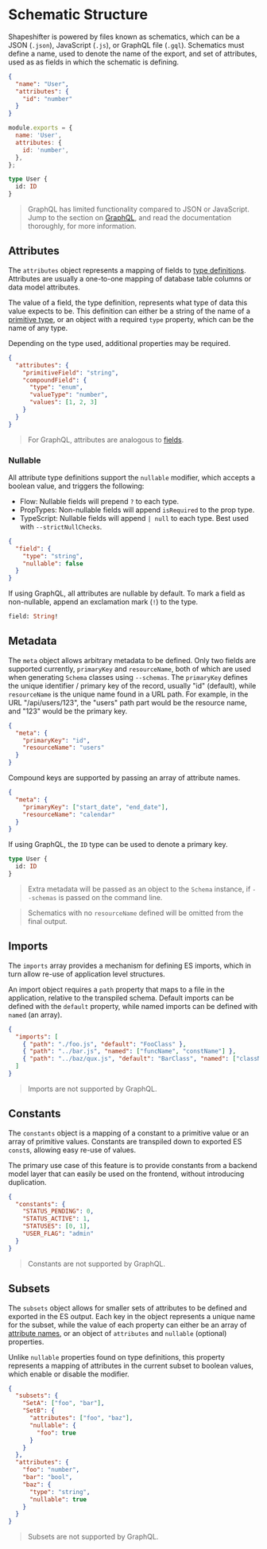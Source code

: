 # Schematic Structure

Shapeshifter is powered by files known as schematics, which can be a JSON (`.json`), JavaScript
(`.js`), or GraphQL file (`.gql`). Schematics must define a name, used to denote the name of the
export, and set of attributes, used as as fields in which the schematic is defining.

```json
{
  "name": "User",
  "attributes": {
    "id": "number"
  }
}
```

```javascript
module.exports = {
  name: 'User',
  attributes: {
    id: 'number',
  },
};
```

```graphql
type User {
  id: ID
}
```

> GraphQL has limited functionality compared to JSON or JavaScript. Jump to the section on
> [GraphQL](./graphql.md), and read the documentation thoroughly, for more information.

## Attributes

The `attributes` object represents a mapping of fields to [type definitions](./definitions.md).
Attributes are usually a one-to-one mapping of database table columns or data model attributes.

The value of a field, the type definition, represents what type of data this value expects to be.
This definition can either be a string of the name of a
[primitive type](./definitions.md#primitives), or an object with a required `type` property, which
can be the name of any type.

Depending on the type used, additional properties may be required.

```json
{
  "attributes": {
    "primitiveField": "string",
    "compoundField": {
      "type": "enum",
      "valueType": "number",
      "values": [1, 2, 3]
    }
  }
}
```

> For GraphQL, attributes are analogous to
> [fields](https://facebook.github.io/graphql/#sec-Language.Fields).

### Nullable

All attribute type definitions support the `nullable` modifier, which accepts a boolean value, and
triggers the following:

* Flow: Nullable fields will prepend `?` to each type.
* PropTypes: Non-nullable fields will append `isRequired` to the prop type.
* TypeScript: Nullable fields will append `| null` to each type. Best used with
  `--strictNullChecks`.

```json
{
  "field": {
    "type": "string",
    "nullable": false
  }
}
```

If using GraphQL, all attributes are nullable by default. To mark a field as non-nullable, append an
exclamation mark (`!`) to the type.

```graphql
field: String!
```

## Metadata

The `meta` object allows arbitrary metadata to be defined. Only two fields are supported currently,
`primaryKey` and `resourceName`, both of which are used when generating `Schema` classes using
`--schemas`. The `primaryKey` defines the unique identifier / primary key of the record, usually
"id" (default), while `resourceName` is the unique name found in a URL path. For example, in the URL
"/api/users/123", the "users" path part would be the resource name, and "123" would be the primary
key.

```json
{
  "meta": {
    "primaryKey": "id",
    "resourceName": "users"
  }
}
```

Compound keys are supported by passing an array of attribute names.

```json
{
  "meta": {
    "primaryKey": ["start_date", "end_date"],
    "resourceName": "calendar"
  }
}
```

If using GraphQL, the `ID` type can be used to denote a primary key.

```graphql
type User {
  id: ID
}
```

> Extra metadata will be passed as an object to the `Schema` instance, if `--schemas` is passed on
> the command line.

> Schematics with no `resourceName` defined will be omitted from the final output.

## Imports

The `imports` array provides a mechanism for defining ES imports, which in turn allow re-use of
application level structures.

An import object requires a `path` property that maps to a file in the application, relative to the
transpiled schema. Default imports can be defined with the `default` property, while named imports
can be defined with `named` (an array).

```json
{
  "imports": [
    { "path": "./foo.js", "default": "FooClass" },
    { "path": "../bar.js", "named": ["funcName", "constName"] },
    { "path": "../baz/qux.js", "default": "BarClass", "named": ["className"] }
  ]
}
```

> Imports are not supported by GraphQL.

## Constants

The `constants` object is a mapping of a constant to a primitive value or an array of primitive
values. Constants are transpiled down to exported ES `const`s, allowing easy re-use of values.

The primary use case of this feature is to provide constants from a backend model layer that can
easily be used on the frontend, without introducing duplication.

```json
{
  "constants": {
    "STATUS_PENDING": 0,
    "STATUS_ACTIVE": 1,
    "STATUSES": [0, 1],
    "USER_FLAG": "admin"
  }
}
```

> Constants are not supported by GraphQL.

## Subsets

The `subsets` object allows for smaller sets of attributes to be defined and exported in the ES
output. Each key in the object represents a unique name for the subset, while the value of each
property can either be an array of [attribute names](#attributes), or an object of `attributes` and
`nullable` (optional) properties.

Unlike `nullable` properties found on type definitions, this property represents a mapping of
attributes in the current subset to boolean values, which enable or disable the modifier.

```json
{
  "subsets": {
    "SetA": ["foo", "bar"],
    "SetB": {
      "attributes": ["foo", "baz"],
      "nullable": {
        "foo": true
      }
    }
  },
  "attributes": {
    "foo": "number",
    "bar": "bool",
    "baz": {
      "type": "string",
      "nullable": true
    }
  }
}
```

> Subsets are not supported by GraphQL.
